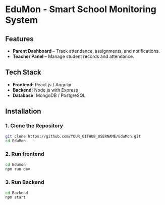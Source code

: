 # EduMon - Smart School Monitoring System

## Features
- **Parent Dashboard** – Track attendance, assignments, and notifications.
- **Teacher Panel** – Manage student records and attendance.

## Tech Stack
- **Frontend:** React.js / Angular
- **Backend:** Node.js with Express
- **Database:** MongoDB / PostgreSQL

## Installation
### 1. Clone the Repository
```bash
git clone https://github.com/YOUR_GITHUB_USERNAME/EduMon.git
cd EduMon
```
### 2. Run frontend
```bash
cd Edumon
npm run dev
```

### 3. Run Backend 
```bash
cd Backend
npm start
```
